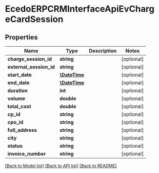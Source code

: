 # EcedoERPCRMInterfaceApiEvChargeCardSession

## Properties
Name | Type | Description | Notes
------------ | ------------- | ------------- | -------------
**charge_session_id** | **string** |  | [optional] 
**external_session_id** | **string** |  | [optional] 
**start_date** | [**\DateTime**](\DateTime.md) |  | [optional] 
**end_date** | [**\DateTime**](\DateTime.md) |  | [optional] 
**duration** | **int** |  | [optional] 
**volume** | **double** |  | [optional] 
**total_cost** | **double** |  | [optional] 
**cp_id** | **string** |  | [optional] 
**cpo_id** | **string** |  | [optional] 
**full_address** | **string** |  | [optional] 
**city** | **string** |  | [optional] 
**status** | **string** |  | [optional] 
**invoice_number** | **string** |  | [optional] 

[[Back to Model list]](../README.md#documentation-for-models) [[Back to API list]](../README.md#documentation-for-api-endpoints) [[Back to README]](../README.md)


